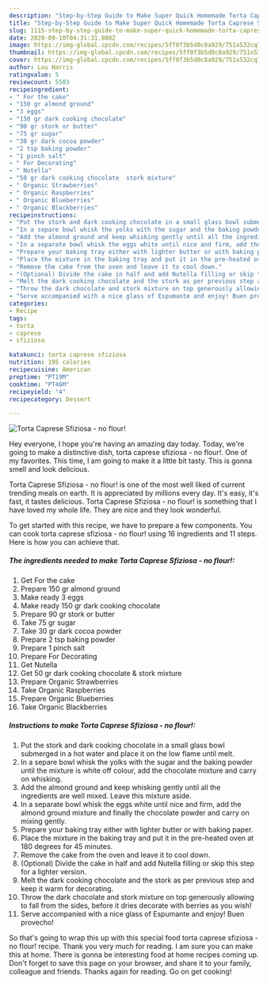 ```yaml
---
description: "Step-by-Step Guide to Make Super Quick Homemade Torta Caprese Sfiziosa - no flour!"
title: "Step-by-Step Guide to Make Super Quick Homemade Torta Caprese Sfiziosa - no flour!"
slug: 1115-step-by-step-guide-to-make-super-quick-homemade-torta-caprese-sfiziosa-no-flour
date: 2020-09-10T04:31:31.808Z
image: https://img-global.cpcdn.com/recipes/5ff0f3b5d0c8a929/751x532cq70/torta-caprese-sfiziosa-no-flour-recipe-main-photo.jpg
thumbnail: https://img-global.cpcdn.com/recipes/5ff0f3b5d0c8a929/751x532cq70/torta-caprese-sfiziosa-no-flour-recipe-main-photo.jpg
cover: https://img-global.cpcdn.com/recipes/5ff0f3b5d0c8a929/751x532cq70/torta-caprese-sfiziosa-no-flour-recipe-main-photo.jpg
author: Lou Harris
ratingvalue: 5
reviewcount: 5503
recipeingredient:
- " For the cake"
- "150 gr almond ground"
- "3 eggs"
- "150 gr dark cooking chocolate"
- "90 gr stork or butter"
- "75 gr sugar"
- "30 gr dark cocoa powder"
- "2 tsp baking powder"
- "1 pinch salt"
- " For Decorating"
- " Nutella"
- "50 gr dark cooking chocolate  stork mixture"
- " Organic Strawberries"
- " Organic Raspberries"
- " Organic Blueberries"
- " Organic Blackberries"
recipeinstructions:
- "Put the stork and dark cooking chocolate in a small glass bowl submerged in a hot water and place it on the low flame until melt."
- "In a separe bowl whisk the yolks with the sugar and the baking powder until the mixture is white off colour, add the chocolate mixture and carry on whisking."
- "Add the almond ground and keep whisking gently until all the ingredients are well mixed. Leave this mixture aside."
- "In a separate bowl whisk the eggs white until nice and firm, add the almond ground mixture and finally the chocolate powder and carry on mixing gently."
- "Prepare your baking tray either with lighter butter or with baking paper."
- "Place the mixture in the baking tray and put it in the pre-heated oven at 180 degrees for 45 minutes."
- "Remove the cake from the oven and leave it to cool down."
- "(Optional) Divide the cake in half and add Nutella filling or skip this step for a lighter version."
- "Melt the dark cooking chocolate and the stork as per previous step and keep it warm for decorating."
- "Throw the dark chocolate and stork mixture on top generously allowing to fall from the sides, before it dries decorate with berries as you wish!"
- "Serve accompanied with a nice glass of Espumante and enjoy! Buen provecho!"
categories:
- Recipe
tags:
- torta
- caprese
- sfiziosa

katakunci: torta caprese sfiziosa 
nutrition: 195 calories
recipecuisine: American
preptime: "PT19M"
cooktime: "PT46M"
recipeyield: "4"
recipecategory: Dessert

---
```



![Torta Caprese Sfiziosa - no flour!](https://img-global.cpcdn.com/recipes/5ff0f3b5d0c8a929/751x532cq70/torta-caprese-sfiziosa-no-flour-recipe-main-photo.jpg)

Hey everyone, I hope you're having an amazing day today. Today, we're going to make a distinctive dish, torta caprese sfiziosa - no flour!. One of my favorites. This time, I am going to make it a little bit tasty. This is gonna smell and look delicious.

Torta Caprese Sfiziosa - no flour! is one of the most well liked of current trending meals on earth. It is appreciated by millions every day. It's easy, it's fast, it tastes delicious. Torta Caprese Sfiziosa - no flour! is something that I have loved my whole life. They are nice and they look wonderful.




To get started with this recipe, we have to prepare a few components. You can cook torta caprese sfiziosa - no flour! using 16 ingredients and 11 steps. Here is how you can achieve that.

<!--inarticleads1-->

##### The ingredients needed to make Torta Caprese Sfiziosa - no flour!:

1. Get  For the cake
1. Prepare 150 gr almond ground
1. Make ready 3 eggs
1. Make ready 150 gr dark cooking chocolate
1. Prepare 90 gr stork or butter
1. Take 75 gr sugar
1. Take 30 gr dark cocoa powder
1. Prepare 2 tsp baking powder
1. Prepare 1 pinch salt
1. Prepare  For Decorating
1. Get  Nutella
1. Get 50 gr dark cooking chocolate &amp; stork mixture
1. Prepare  Organic Strawberries
1. Take  Organic Raspberries
1. Prepare  Organic Blueberries
1. Take  Organic Blackberries




<!--inarticleads2-->

##### Instructions to make Torta Caprese Sfiziosa - no flour!:

1. Put the stork and dark cooking chocolate in a small glass bowl submerged in a hot water and place it on the low flame until melt.
1. In a separe bowl whisk the yolks with the sugar and the baking powder until the mixture is white off colour, add the chocolate mixture and carry on whisking.
1. Add the almond ground and keep whisking gently until all the ingredients are well mixed. Leave this mixture aside.
1. In a separate bowl whisk the eggs white until nice and firm, add the almond ground mixture and finally the chocolate powder and carry on mixing gently.
1. Prepare your baking tray either with lighter butter or with baking paper.
1. Place the mixture in the baking tray and put it in the pre-heated oven at 180 degrees for 45 minutes.
1. Remove the cake from the oven and leave it to cool down.
1. (Optional) Divide the cake in half and add Nutella filling or skip this step for a lighter version.
1. Melt the dark cooking chocolate and the stork as per previous step and keep it warm for decorating.
1. Throw the dark chocolate and stork mixture on top generously allowing to fall from the sides, before it dries decorate with berries as you wish!
1. Serve accompanied with a nice glass of Espumante and enjoy! Buen provecho!




So that's going to wrap this up with this special food torta caprese sfiziosa - no flour! recipe. Thank you very much for reading. I am sure you can make this at home. There is gonna be interesting food at home recipes coming up. Don't forget to save this page on your browser, and share it to your family, colleague and friends. Thanks again for reading. Go on get cooking!
